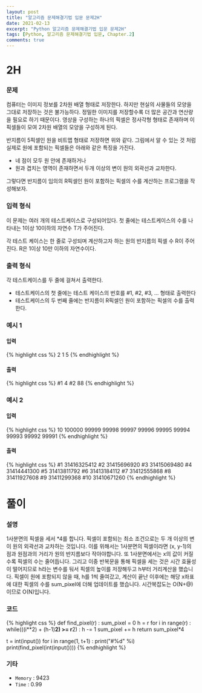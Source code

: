 ```yaml
---
layout: post
title: "알고리즘 문제해결기법 입문 문제2H"
date: 2021-02-13
excerpt: "Python 알고리즘 문제해결기법 입문 문제2H"
tags: [Python, 알고리즘 문제해결기법 입문, Chapter.2]
comments: true
---
```

# 2H

### 문제
컴퓨터는 이미지 정보를 2차원 배열 형태로 저장한다. 하지만 현실의 사물들의 모양을 그대로 저장하는 것은 불가능하다. 정밀한 이미지를 저장할수록 더 많은 공간과 연산량을 필요로 하기 때문이다. 영상을 구성하는 하나의 픽셀은 정사각형 형태로 존재하며 이 픽셀들이 모여 2차원 배열의 모양을 구성하게 된다.

반지름이 5픽셀인 원을 비트맵 형태로 저장하면 위와 같다. 그림에서 알 수 있는 것 처럼 실제로 원에 포함되는 픽셀들은 아래와 같은 특징을 가진다.

- 네 점이 모두 원 안에 존재하거나
- 원과 겹치는 영역이 존재하면서 두개 이상의 변이 원의 외곽선과 교차한다.

그렇다면 반지름이 임의의 R픽셀인 원이 포함하는 픽셀의 수를 계산하는 프로그램을 작성해보자.

### 입력 형식
이 문제는 여러 개의 테스트케이스로 구성되어있다. 첫 줄에는 테스트케이스의 수를 나타내는 1이상 10이하의 자연수 T가 주어진다.

각 테스트 케이스는 한 줄로 구성되며 계산하고자 하는 원의 반지름의 픽셀 수 R이 주어진다. R은 1이상 10만 이하의 자연수이다.

### 출력 형식
각 테스트케이스를 두 줄에 걸쳐서 출력한다. 

- 테스트케이스의 첫 줄에는 테스트 케이스의 번호를 #1, #2, #3, ... 형태로 출력한다
- 테스트케이스의 두 번째 줄에는 반지름이 R픽셀인 원이 포함하는 픽셀의 수를 출력한다.

### 예시 1
#### 입력
{% highlight css %}
2
1
5
{% endhighlight %}
#### 출력
{% highlight css %}
#1
4
#2
88
{% endhighlight %}

### 예시 2
#### 입력
{% highlight css %}
10
100000
99999
99998
99997
99996
99995
99994
99993
99992
99991
{% endhighlight %}
#### 출력
{% highlight css %}
#1
31416325412
#2
31415696920
#3
31415069480
#4
31414441300
#5
31413811792
#6
31413184112
#7
31412555868
#8
31411927608
#9
31411299368
#10
31410671260
{% endhighlight %}

# 풀이

### 설명
1사분면의 픽셀을 세서 *4를 합니다. 픽셀이 포함되는 최소 조건으로는 두 개 이상의 변이 원의 외곽선과 교차하는 것입니다. 이를 위해서는 1사분면의 픽셀이라면 (x, y-1)의 점과 원점과의 거리가 원의 반지름보다 작아야합니다. 또 1사분면에서는 x의 값이 커질수록 픽셀의 수는 줄어듭니다. 그리고 이중 반복문을 통해 픽셀을 세는 것은 시간 효율성이 떨어지므로 h라는 변수를 둬서 픽셀의 높이를 저장해두고 h부터 거리계산을 했습니다. 픽셀이 원에 포함되지 않을 때, h를 1씩 줄여갔고, 계산이 끝난 이후에는 해당 x좌표에 대한 픽셀의 수를 sum_pixel에 더해 업데이트를 했습니다. 시간복잡도는 O(N+@)이므로 O(N)입니다.

### 코드
{% highlight css %}
def find_pixel(r) :
	sum_pixel = 0
	h = r
	for i in range(r) :
		while(((i**2) + (h-1)**2) >= r**2) : h -= 1
		sum_pixel += h
	return sum_pixel*4

t = int(input())
for i in range(1, t+1) :
	print("#%d" %i)
	print(find_pixel(int(input())))
{% endhighlight %}

### 기타
- `Memory` : 9423
- `Time` : 0.99